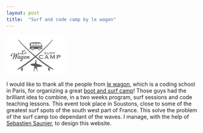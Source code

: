 ```yaml
---
layout: post
title:  "Surf and code camp by le wagon"
---
```


![alt text](/SurfAndCode.png "Surf & Code")

I would like to thank all the people from [le wagon][lewagon], which is a coding school in Paris, for organizing a great [boot and surf camp][surf&code]! Those guys had the brilliant idea to combine, in a two weeks program, surf sessions and code teaching lessons. This event took place in Soustons, close to some of the greatest surf spots of the south west part of France. This solve the problem of the surf camp too dependant of the waves. I manage, with the help of [Sebastien Saunier][SSaunier], to design this website.

[lewagon]:     http://www.lewagon.org/
[surf&code]:   http://surfcamp.lewagon.org/
[SSaunier]:    http://sebastien.saunier.me/fr/